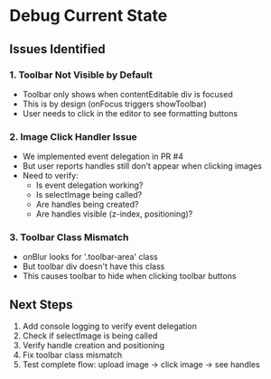 # Debug Current State

## Issues Identified

### 1. Toolbar Not Visible by Default
- Toolbar only shows when contentEditable div is focused
- This is by design (onFocus triggers showToolbar)
- User needs to click in the editor to see formatting buttons

### 2. Image Click Handler Issue
- We implemented event delegation in PR #4
- But user reports handles still don't appear when clicking images
- Need to verify:
  - Is event delegation working?
  - Is selectImage being called?
  - Are handles being created?
  - Are handles visible (z-index, positioning)?

### 3. Toolbar Class Mismatch
- onBlur looks for '.toolbar-area' class
- But toolbar div doesn't have this class
- This causes toolbar to hide when clicking toolbar buttons

## Next Steps
1. Add console logging to verify event delegation
2. Check if selectImage is being called
3. Verify handle creation and positioning
4. Fix toolbar class mismatch
5. Test complete flow: upload image → click image → see handles